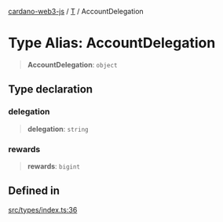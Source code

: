 [cardano-web3-js](../../../index.md) / [T](../index.md) / AccountDelegation

# Type Alias: AccountDelegation

> **AccountDelegation**: `object`

## Type declaration

### delegation

> **delegation**: `string`

### rewards

> **rewards**: `bigint`

## Defined in

[src/types/index.ts:36](https://github.com/xray-network/cardano-web3-js/blob/c2cd49478a527b9b57b4028f4ad7add1c4bff5b8/src/types/index.ts#L36)
